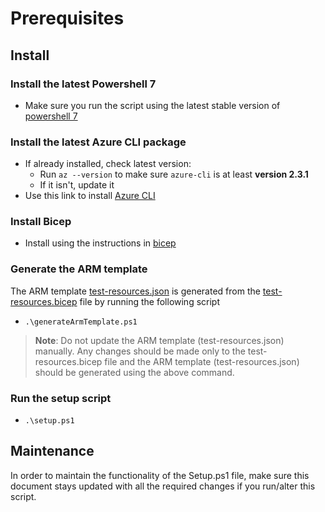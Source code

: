 # Prerequisites

## Install

### Install the latest Powershell 7

- Make sure you run the script using the latest stable version of [powershell 7](https://github.com/PowerShell/PowerShell/releases)

### Install the latest Azure CLI package

- If already installed, check latest version:
  - Run `az --version` to make sure `azure-cli` is at least **version 2.3.1**
  - If it isn't, update it
- Use this link to install [Azure CLI](https://docs.microsoft.com/cli/azure/install-azure-cli?view=azure-cli-latest])

### Install Bicep

- Install using the instructions in [bicep](https://github.com/Azure/bicep/blob/main/docs/installing.md)

### Generate the ARM template

The ARM template [test-resources.json](https://github.com/Azure/azure-sdk-for-net/blob/master/sdk/timeseriesinsights/test-resources.json) is generated from the [test-resources.bicep](https://github.com/Azure/azure-sdk-for-net/blob/master/sdk/timeseriesinsights/test-resources.bicep) file by running the following script

- `.\generateArmTemplate.ps1`

> **Note**: Do not update the ARM template (test-resources.json) manually. Any changes should be made only to the test-resources.bicep file and the ARM template (test-resources.json) should be generated using the above command.

### Run the setup script

- `.\setup.ps1`

## Maintenance

In order to maintain the functionality of the Setup.ps1 file, make sure this document stays updated with all the required changes if you run/alter this script.
